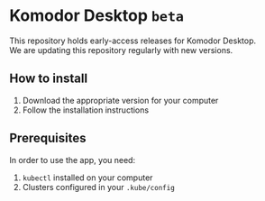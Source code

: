 # Komodor Desktop `beta`
This repository holds early-access releases for Komodor Desktop.  
We are updating this repository regularly with new versions.

## How to install
1. Download the appropriate version for your computer
2. Follow the installation instructions

## Prerequisites
In order to use the app, you need:
1. `kubectl` installed on your computer
2. Clusters configured in your `.kube/config`
